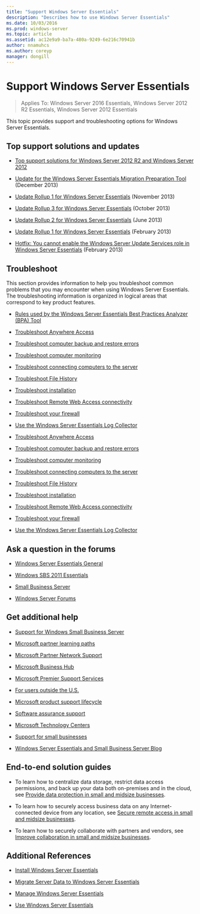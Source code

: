 ```yaml
---
title: "Support Windows Server Essentials"
description: "Describes how to use Windows Server Essentials"
ms.date: 10/03/2016
ms.prod: windows-server
ms.topic: article
ms.assetid: ac12e9a9-ba7a-480a-9249-6e216c70941b
author: nnamuhcs
ms.author: coreyp
manager: dongill
---
```


# Support Windows Server Essentials

>Applies To: Windows Server 2016 Essentials, Windows Server 2012 R2 Essentials, Windows Server 2012 Essentials

This topic provides support and troubleshooting options for Windows Server Essentials.

##  <a name="BKMK_Top"></a> Top support solutions and updates

-   [Top support solutions for Windows Server 2012 R2 and Windows Server 2012](https://blogs.technet.com/b/topsupportsolutions/archive/2014/02/04/top-support-solutions-for-microsoft-windows-server-2012.aspx)

-   [Update for the Windows Server Essentials Migration Preparation Tool](https://support.microsoft.com/kb/2908176) (December 2013)

-   [Update Rollup 1 for Windows Server Essentials](https://support.microsoft.com/kb/2887595) (November 2013)

-   [Update Rollup 3 for Windows Server Essentials](https://support.microsoft.com/kb/2862551) (October 2013)

-   [Update Rollup 2 for Windows Server Essentials](https://support.microsoft.com/kb/2824160) (June 2013)

-   [Update Rollup 1 for Windows Server Essentials](https://support.microsoft.com/kb/2781267) (February 2013)

-   [Hotfix: You cannot enable the Windows Server Update Services role in Windows Server Essentials](https://support.microsoft.com/kb/2762663) (February 2013)

## Troubleshoot
 This section provides information to help you troubleshoot common problems that you may encounter when using Windows Server Essentials. The troubleshooting information is organized in logical areas that correspond to key product features.

-   [Rules used by the Windows Server Essentials Best Practices Analyzer (BPA) Tool](../migrate/Rules-used-by-the-Windows-Server-Essentials-Best-Practices-Analyzer--BPA--Tool.md)


-   [Troubleshoot Anywhere Access](Troubleshoot-Anywhere-Access-in-Windows-Server-Essentials.md)

-   [Troubleshoot computer backup and restore errors](Troubleshoot-computer-backup-and-restore-errors-in-Windows-Server-Essentials.md)

-   [Troubleshoot computer monitoring](Troubleshoot-computer-monitoring-in-Windows-Server-Essentials.md)

-   [Troubleshoot connecting computers to the server](Troubleshoot-connecting-computers-to-the-server-in-Windows-Server-Essentials.md)

-   [Troubleshoot File History](Troubleshoot-File-History-in-Windows-Server-Essentials.md)

-   [Troubleshoot installation](Troubleshoot-Windows-Server-Essentials-installation.md)

-   [Troubleshoot Remote Web Access connectivity](Troubleshoot-Remote-Web-Access-connectivity-in-Windows-Server-Essentials.md)

-   [Troubleshoot your firewall](Troubleshoot-your-firewall-in-Windows-Server-Essentials.md)

-   [Use the Windows Server Essentials Log Collector](Use-the-Windows-Server-Essentials-Log-Collector.md)

-   [Troubleshoot Anywhere Access](../support/Troubleshoot-Anywhere-Access-in-Windows-Server-Essentials.md)

-   [Troubleshoot computer backup and restore errors](../support/Troubleshoot-computer-backup-and-restore-errors-in-Windows-Server-Essentials.md)

-   [Troubleshoot computer monitoring](../support/Troubleshoot-computer-monitoring-in-Windows-Server-Essentials.md)

-   [Troubleshoot connecting computers to the server](../support/Troubleshoot-connecting-computers-to-the-server-in-Windows-Server-Essentials.md)

-   [Troubleshoot File History](../support/Troubleshoot-File-History-in-Windows-Server-Essentials.md)

-   [Troubleshoot installation](../support/Troubleshoot-Windows-Server-Essentials-installation.md)

-   [Troubleshoot Remote Web Access connectivity](../support/Troubleshoot-Remote-Web-Access-connectivity-in-Windows-Server-Essentials.md)

-   [Troubleshoot your firewall](../support/Troubleshoot-your-firewall-in-Windows-Server-Essentials.md)

-   [Use the Windows Server Essentials Log Collector](../support/Use-the-Windows-Server-Essentials-Log-Collector.md)


## Ask a question in the forums

-   [Windows Server Essentials General](https://social.technet.microsoft.com/Forums/windowsserver/home?forum=winserveressentials)

-   [Windows SBS 2011 Essentials](https://social.technet.microsoft.com/Forums/home?forum=smallbusinessserver2011essentials)

-   [Small Business Server](https://social.technet.microsoft.com/Forums/home?forum=smallbusinessserver)

-   [Windows Server Forums](https://social.technet.microsoft.com/Forums/windowsserver/home?category=windowsserver)

## Get additional help

-   [Support for Windows Small Business Server](https://support.microsoft.com/oas/default.aspx?gprid=1167&st=1&wfxredirect=1&sd=gn)

-   [Microsoft partner learning paths](https://mspartnerlp.mspartner.microsoft.com/LearningPath/LearningPath/DLPaths?trackId=559&rowId=1078&trackPathId=6605)

-   [Microsoft Partner Network Support](https://mspartner.microsoft.com/en/us/Pages/Support/get-support.aspx)

-   [Microsoft Business Hub](http://www.microsoftbusinesshub.com/Gigya/Insider)

-   [Microsoft Premier Support Services](https://www.microsoft.com/microsoftservices/support.aspx)

-   [For users outside the U.S.](https://support.microsoft.com/common/international.aspx?&sd=tech)

-   [Microsoft product support lifecycle](https://support.microsoft.com/lifecycle/)

-   [Software assurance support](https://support.microsoft.com/default.aspx?scid=fh;%5Bln%5D;SoftAssurance)

-   [Microsoft Technology Centers](https://www.microsoft.com/mtc/default.aspx)

-   [Support for small businesses](https://smallbusiness.support.microsoft.com/contact)

-   [Windows Server Essentials and Small Business Server Blog](https://blogs.technet.com/b/sbs/)

## End-to-end solution guides

-    To learn how to centralize data storage, restrict data access permissions, and back up your data both on-premises and in the cloud, see [Provide data protection in small and midsize businesses](https://technet.microsoft.com/library/dn582043.aspx).

-    To learn how to securely access business data on any Internet-connected device from any location, see [Secure remote access in small and midsize businesses](https://technet.microsoft.com/library/dn629457.aspx).

-    To learn how to securely collaborate with partners and vendors, see [Improve collaboration in small and midsize businesses](https://technet.microsoft.com/library/dn747893.aspx).

## Additional References

-   [Install Windows Server Essentials](../install/Install-Windows-Server-Essentials.md)

-   [Migrate Server Data to Windows Server Essentials](../migrate/Migrate-Server-Data-to-Windows-Server-Essentials.md)

-   [Manage Windows Server Essentials](../manage/Manage-Windows-Server-Essentials.md)

-   [Use Windows Server Essentials](../use/Use-Windows-Server-Essentials.md)
